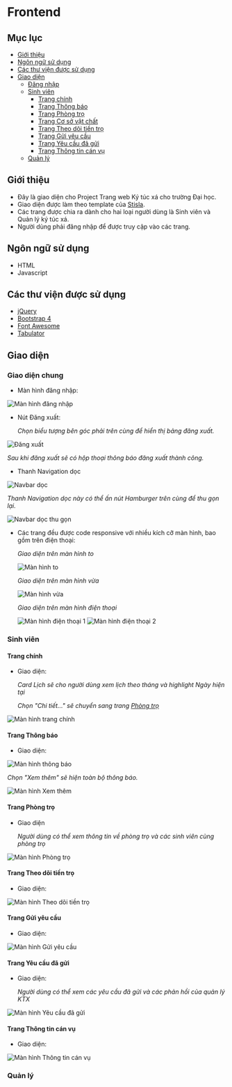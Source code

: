 # Frontend

## Mục lục

* [Giới thiệu](#giới-thiệu)
* [Ngôn ngữ sử dụng](#ngôn-ngữ-sử-dụng)
* [Các thư viện được sử dụng](#các-thư-viện-được-sử-dụng)
* [Giao diện](#giao-diện)
  * [Đăng nhập](#đăng-nhập)
  * [Sinh viên](#sinh-viên)
    * [Trang chính](#trang-chính)
    * [Trang Thông báo](#trang-thông-báo)
    * [Trang Phòng trọ](#trang-Phòng-trọ)
    * [Trang Cơ sở vật chất](#trang-Cơ-sở-vật-chất)
    * [Trang Theo dõi tiền trọ](#trang-Theo-dõi-tiền-trọ)
    * [Trang Gửi yêu cầu](#trang-Gửi-yêu-cầu)
    * [Trang Yêu cầu đã gửi](#trang-Yêu-cầu-đã-gửi)
    * [Trang Thông tin cán vụ](#trang-Thông-tin-cán-vụ)
  * [Quản lý](#quản-lý)

## Giới thiệu 
- Đây là giao diện cho Project Trang web Ký túc xá cho trường Đại học. 
- Giao diện được làm theo template của [Stisla](https://github.com/stisla/stisla).
- Các trang được chia ra dành cho hai loại người dùng là Sinh viên và Quản lý ký túc xá.
- Người dùng phải đăng nhập để được truy cập vào các trang.

## Ngôn ngữ sử dụng
- HTML
- Javascript

## Các thư viện được sử dụng
- [jQuery](https://jquery.com/)
- [Bootstrap 4](https://getbootstrap.com/)
- [Font Awesome](https://fontawesome.com/)
- [Tabulator](http://tabulator.info/)

## Giao diện
### Giao diện chung
- Màn hình đăng nhập:

![Màn hình đăng nhập](img/dangnhap.png)

- Nút Đăng xuất:

  *Chọn biểu tượng bên góc phải trên cùng để hiển thị bảng đăng xuất.*

![Đăng xuất](img/dangxuat.png)

  *Sau khi đăng xuất sẽ có hộp thoại thông báo đăng xuất thành công.*

- Thanh Navigation dọc

![Navbar dọc](img/navbar1.png)

  *Thanh Navigation dọc này có thể ấn nút Hamburger trên cùng để thu gọn lại.*

  ![Navbar dọc thu gọn](img/navbar2.png)

- Các trang đều được code responsive với nhiều kích cỡ màn hình, bao gồm trên điện thoại:

  *Giao diện trên màn hình to*

  ![Màn hình to](img/manhinhto.png)

  *Giao diện trên màn hình vừa*

  ![Màn hình vừa](img/manhinhvua.png)

  *Giao diện trên màn hình điện thoại*

  ![Màn hình điện thoại 1](img/manhinhdienthoai1.png)      ![Màn hình điện thoại 2](img/manhinhdienthoai2.png)

### Sinh viên
#### Trang chính
- Giao diện:

  *Card Lịch sẽ cho người dùng xem lịch theo tháng và highlight Ngày hiện tại*

  *Chọn "Chi tiết..." sẽ chuyển sang trang [Phòng trọ](#trang-Phòng-trọ)*

![Màn hình trang chính](img/sinhvien_trangchinh.png)

#### Trang Thông báo
- Giao diện:

![Màn hình thông báo](img/sinhvien_thongbao1.png)

  *Chọn "Xem thêm" sẽ hiện toàn bộ thông báo.*

  ![Màn hình Xem thêm](img/sinhvien_thongbao2.png)

#### Trang Phòng trọ
- Giao diện

  *Người dùng có thể xem thông tin về phòng trọ và các sinh viên cùng phòng trọ*

 ![Màn hình Phòng trọ](img/sinhvien_phongtro.png)

#### Trang Theo dõi tiền trọ
- Giao diện:

![Màn hình Theo dõi tiền trọ](img/sinhvien_theodoitientro.png)


#### Trang Gửi yêu cầu
- Giao diện:

![Màn hình Gửi yêu cầu](img/sinhvien_guiyeucau.png)

#### Trang Yêu cầu đã gửi
- Giao diện:

  *Người dùng có thể xem các yêu cầu đã gửi và các phản hồi của quản lý KTX*

![Màn hình Yêu cầu đã gửi](img/sinhvien_yeucaudagui.png)

#### Trang Thông tin cán vụ
- Giao diện:

![Màn hình Thông tin cán vụ](img/sinhvien_danhsachcanvu.png)

### Quản lý